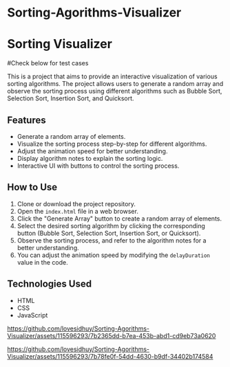 # Sorting-Agorithms-Visualizer
# Sorting Visualizer
#Check below for test cases

This is a project that aims to provide an interactive visualization of various sorting algorithms. The project allows users to generate a random array and observe the sorting process using different algorithms such as Bubble Sort, Selection Sort, Insertion Sort, and Quicksort.

## Features

- Generate a random array of elements.
- Visualize the sorting process step-by-step for different algorithms.
- Adjust the animation speed for better understanding.
- Display algorithm notes to explain the sorting logic.
- Interactive UI with buttons to control the sorting process.

## How to Use

1. Clone or download the project repository.
2. Open the `index.html` file in a web browser.
3. Click the "Generate Array" button to create a random array of elements.
4. Select the desired sorting algorithm by clicking the corresponding button (Bubble Sort, Selection Sort, Insertion Sort, or Quicksort).
5. Observe the sorting process, and refer to the algorithm notes for a better understanding.
6. You can adjust the animation speed by modifying the `delayDuration` value in the code.

## Technologies Used

- HTML
- CSS
- JavaScript

https://github.com/lovesidhuy/Sorting-Agorithms-Visualizer/assets/115596293/7b2365dd-b7ea-453b-abd1-cd9eb73a0620



https://github.com/lovesidhuy/Sorting-Agorithms-Visualizer/assets/115596293/7b78fe0f-54dd-4630-b9df-34402b174584

